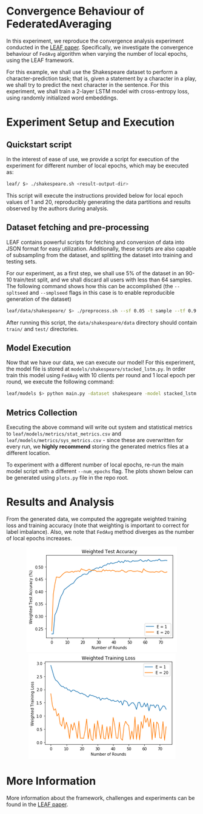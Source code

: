 # Convergence Behaviour of FederatedAveraging

In this experiment, we reproduce the convergence analysis experiment conducted in the [LEAF paper](https://arxiv.org/abs/1812.01097). Specifically, we investigate the convergence behaviour of `FedAvg` algorithm
when varying the number of local epochs, using the LEAF framework.

For this example, we shall use the Shakespeare dataset to perform a character-prediction task;
that is, given a statement by a character in a play, we shall try to predict the next character in the sentence.
For this experiment, we shall train a 2-layer LSTM model with cross-entropy loss, using randomly initialized word embeddings.

# Experiment Setup and Execution

## Quickstart script

In the interest of ease of use, we provide a script for execution of the experiment
for different number of local epochs, which may be executed as:

```bash
leaf/ $> ./shakespeare.sh <result-output-dir>
```

This script will execute the instructions provided below for local epoch values of 1 and 20,
reproducibly generating the data partitions and results observed by the authors during analysis.

## Dataset fetching and pre-processing

LEAF contains powerful scripts for fetching and conversion of data into JSON format for easy utilization.
Additionally, these scripts are also capable of subsampling from the dataset, and splitting the dataset
into training and testing sets.

For our experiment, as a first step, we shall use 5% of the dataset in an 90-10 train/test split,
and we shall discard all users with less than 64 samples. The following command shows
how this can be accomplished (the `--spltseed` and `--smplseed` flags in this case is to enable reproducible generation of the dataset)

```bash
leaf/data/shakespeare/ $> ./preprocess.sh --sf 0.05 -t sample --tf 0.9 -k 64 --smplseed 1550262838 --spltseed 1550262839
```

After running this script, the `data/shakespeare/data` directory should contain `train/` and `test/` directories.

## Model Execution

Now that we have our data, we can execute our model! For this experiment, the model file is stored
at `models/shakespeare/stacked_lstm.py`. In order train this model using `FedAvg` with 10 clients per round
and 1 local epoch per round, we execute the following command:

```bash
leaf/models $> python main.py -dataset shakespeare -model stacked_lstm --num-rounds 81 --clients-per-round 10 --num_epochs 1 -lr 0.8
```

## Metrics Collection

Executing the above command will write out system and statistical metrics to `leaf/models/metrics/stat_metrics.csv` and `leaf/models/metrics/sys_metrics.csv` - since these are overwritten for every run, we __highly recommend__ storing the generated metrics files at a different location.

To experiment with a different number of local epochs, re-run the main model script with a different `--num_epochs` flag. The plots shown below can be generated using `plots.py` file in the repo root.

# Results and Analysis

From the generated data, we computed the aggregate weighted training loss and training accuracy
(note that weighting is important to correct for label imbalance). Also, we note that `FedAvg`
method diverges as the number of local epochs increases.

<div style="text-align:center" markdown="1">

![](../_static/images/shake_small_weighted_test_acc.png "Weighted Test Accuracy on Shakespeare dataset using FedAvg")
![](../_static/images/shake_small_weighted_training_loss.png "Weighted Training Loss on Shakespeare dataset using FedAvg")

</div>

# More Information

More information about the framework, challenges and experiments can be found in the [LEAF paper](https://arxiv.org/abs/1812.01097). 
